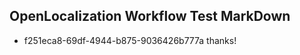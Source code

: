 ## OpenLocalization Workflow Test MarkDown
* f251eca8-69df-4944-b875-9036426b777a thanks!

<!--HONumber=Jul16_HO4-->


